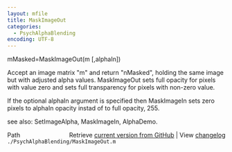 ```yaml
---
layout: mfile
title: MaskImageOut
categories:
  - PsychAlphaBlending
encoding: UTF-8
---
```


mMasked=MaskImageOut\(m \[,alphaIn\]\)

Accept an image matrix "m" and return "nMasked", holding the same image
but with adjusted alpha values.  MaskImageOut sets full opacity
for pixels with value zero and sets full transparency for pixels with
non-zero value.

If the optional alphaIn argument is specified then MaskImageIn sets
zero pixels to alphaIn opacity instad of to full opacity, 255.

see also: SetImageAlpha, MaskImageIn, AlphaDemo.


<div class="code_header" style="text-align:right;">
  <span style="float:left;">Path&nbsp;&nbsp;</span> <span class="counter">Retrieve <a href=
  "https://raw.github.com/Psychtoolbox-3/Psychtoolbox-3/beta/./PsychAlphaBlending/MaskImageOut.m">current version from GitHub</a> | View <a href=
  "https://github.com/Psychtoolbox-3/Psychtoolbox-3/commits/beta/./PsychAlphaBlending/MaskImageOut.m">changelog</a></span>
</div>
<div class="code">
  <code>./PsychAlphaBlending/MaskImageOut.m</code>
</div>
